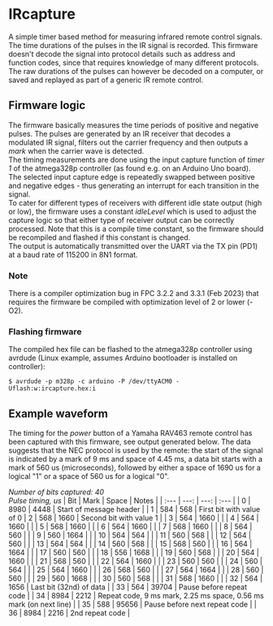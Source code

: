 # IRcapture
A simple timer based method for measuring infrared remote control signals. The time durations of the pulses in the IR signal is recorded. This firmware doesn't decode the signal into protocol details such as address and function codes, since that requires knowledge of many different protocols. The raw durations of the pulses can however be decoded on a computer, or saved and replayed as part of a generic IR remote control.  

## Firmware logic
The firmware basically measures the time periods of positive and negative pulses. The pulses are generated by an IR receiver that decodes a modulated IR signal, filters out the carrier frequency and then outputs a _mark_ when the carrier wave is detected.  
The timing measurements are done using the input capture function of _timer 1_ of the atmega328p controller (as found e.g. on an Arduino Uno board). The selected input capture edge is repeatedly swapped between positive and negative edges - thus generating an interrupt for each transition in the signal.  
To cater for different types of receivers with different idle state output (high or low), the firmware uses a constant _idleLevel_ which is used to adjust the capture logic so that either type of receiver output can be correctly processed. Note that this is a compile time constant, so the firmware should be recompiled and flashed if this constant is changed.  
The output is automatically transmitted over the UART via the TX pin (PD1) at a baud rate of 115200 in 8N1 format.  

### Note
There is a compiler optimization bug in FPC 3.2.2 and 3.3.1 (Feb 2023) that requires the firmware be compiled with optimization level of 2 or lower (-O2).

### Flashing firmware
The compiled hex file can be flashed to the atmega328p controller using avrdude (Linux example, assumes Arduino bootloader is installed on controller):
```
$ avrdude -p m328p -c arduino -P /dev/ttyACM0 -Uflash:w:ircapture.hex:i

```

## Example waveform
The timing for the _power_ button of a Yamaha RAV463 remote control has been captured with this firmware, see output generated below. The data suggests that the NEC protocol is used by the remote: the start of the signal is indicated by a mark of 9 ms and space of 4.45 ms, a data bit starts with a mark of 560 us (microseconds), followed by either a space of 1690 us for a logical "1" or a space of 560 us for a logical "0".  
 
_Number of bits captured: 40_  
_Pulse timing, us_
| Bit | Mark | Space | Notes |
| :--- | ---: | ---: | :--- |
| 0 | 8980 | 4448 | Start of message header |
| 1 | 584 | 568 | First bit with value of 0 
| 2 | 568 | 1660 | Second bit with value 1 |
| 3 | 564 | 1660 | |
| 4 | 564 | 1660 | |
| 5 | 568 | 1660 | |
| 6 | 564 | 1660 | |
| 7 | 568 | 1660 | |
| 8 | 564 | 560 | |
| 9 | 560 | 1664 | |
| 10 | 564 | 564 | |
| 11 | 560 | 568 | |
| 12 | 564 | 560 | |
| 13 | 564 | 564 | |
| 14 | 560 | 568 | |
| 15 | 568 | 560 | |
| 16 | 564 | 1664 | |
| 17 | 560 | 560 | |
| 18 | 556 | 1668 | |
| 19 | 560 | 568 | |
| 20 | 564 | 1660 | |
| 21 | 568 | 560 | |
| 22 | 564 | 1660 | |
| 23 | 560 | 560 | |
| 24 | 560 | 564 | |
| 25 | 564 | 1660 | |
| 26 | 568 | 560 | |
| 27 | 564 | 1664 | |
| 28 | 560 | 560 | |
| 29 | 560 | 1668 | |
| 30 | 560 | 568 | |
| 31 | 568 | 1660 | |
| 32 | 564 | 1656 | Last bit (32nd) of data |
| 33 | 564 | 39704 | Pause before repeat code |
| 34 | 8984 | 2212 | Repeat code, 9 ms mark, 2.25 ms space, 0.56 ms mark (on next line) |
| 35 | 588 | 95656 | Pause before next repeat code |
| 36 | 8984 | 2216 | 2nd repeat code |
